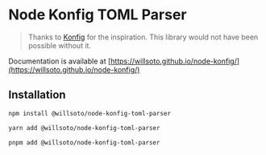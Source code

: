 # Node Konfig TOML Parser

> Thanks to [Konfig](https://github.com/lalamove/konfig) for the inspiration. This library would not have been possible without it.

Documentation is available at [https://willsoto.github.io/node-konfig/](https://willsoto.github.io/node-konfig/)

## Installation

```bash
npm install @willsoto/node-konfig-toml-parser
```

```bash
yarn add @willsoto/node-konfig-toml-parser
```

```bash
pnpm add @willsoto/node-konfig-toml-parser
```
